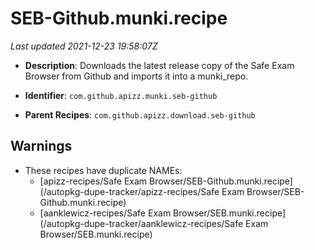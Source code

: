 # SEB-Github.munki.recipe

_Last updated 2021-12-23 19:58:07Z_

- **Description**: Downloads the latest release copy of the Safe Exam Browser from Github and imports it into a munki_repo.

- **Identifier**: `com.github.apizz.munki.seb-github`

- **Parent Recipes**: `com.github.apizz.download.seb-github`

## Warnings

- These recipes have duplicate NAMEs:
    - [apizz-recipes/Safe Exam Browser/SEB-Github.munki.recipe](/autopkg-dupe-tracker/apizz-recipes/Safe Exam Browser/SEB-Github.munki.recipe)
    - [aanklewicz-recipes/Safe Exam Browser/SEB.munki.recipe](/autopkg-dupe-tracker/aanklewicz-recipes/Safe Exam Browser/SEB.munki.recipe)